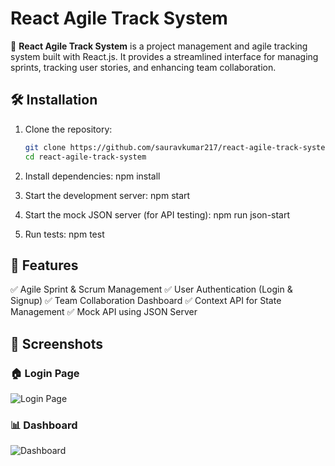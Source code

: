 # React Agile Track System

🚀 **React Agile Track System** is a project management and agile tracking system built with React.js. It provides a streamlined interface for managing sprints, tracking user stories, and enhancing team collaboration.

## 🛠️ Installation

1. Clone the repository:

   ```sh
   git clone https://github.com/sauravkumar217/react-agile-track-system.git
   cd react-agile-track-system

2. Install dependencies:
   npm install

3. Start the development server:
   npm start

4.  Start the mock JSON server (for API testing):
    npm run json-start

5. Run tests:
    npm test

##  📌 Features
✅ Agile Sprint & Scrum Management
✅ User Authentication (Login & Signup)
✅ Team Collaboration Dashboard
✅ Context API for State Management
✅ Mock API using JSON Server

## 📸 Screenshots

### 🏠 Login Page
![Login Page](agile-track-system/public/assets/screenshot1.png)

### 📊 Dashboard
![Dashboard](agile-track-system/public/assets/screenshot2.png)


